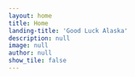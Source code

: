 ```yaml
---
layout: home
title: Home
landing-title: 'Good Luck Alaska'
description: null
image: null
author: null
show_tile: false
---
```


